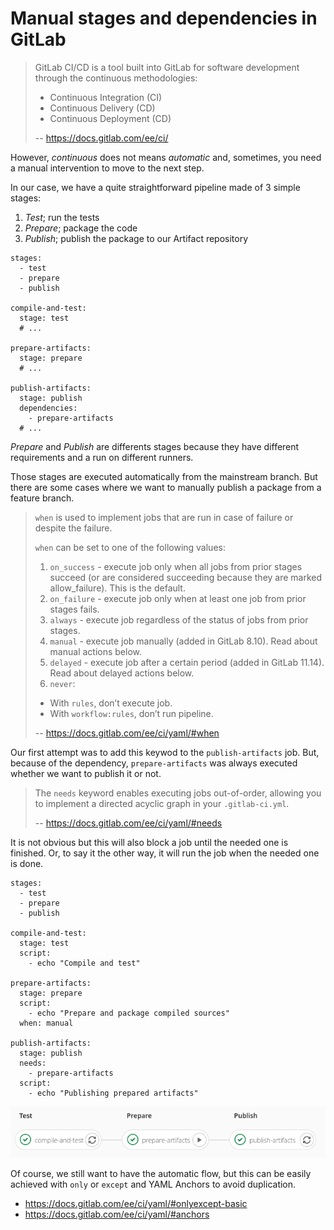# Manual stages and dependencies in GitLab

> GitLab CI/CD is a tool built into GitLab for software development through 
> the continuous methodologies:
> + Continuous Integration (CI)
> + Continuous Delivery (CD)
> + Continuous Deployment (CD)  
>
> -- https://docs.gitlab.com/ee/ci/


However, _continuous_ does not means _automatic_ and, sometimes, you need a 
manual intervention to move to the next step.

In our case, we have a quite straightforward pipeline made of 3 simple stages:
 
  1. _Test_; run the tests
  2. _Prepare_; package the code
  3. _Publish_; publish the package to our Artifact repository

    stages:
      - test
      - prepare
      - publish

    compile-and-test:
      stage: test
      # ...

    prepare-artifacts:
      stage: prepare
      # ...

    publish-artifacts:
      stage: publish
      dependencies:
        - prepare-artifacts   
      # ...  
    

_Prepare_ and _Publish_ are differents stages because they have different 
requirements and a run on different runners.

Those stages are executed automatically from the mainstream branch. But there 
are some cases where we want to manually publish a package from a feature 
branch.

> `when` is used to implement jobs that are run in case of failure or despite 
> the failure.
> 
> `when` can be set to one of the following values:
>  
>  1. `on_success` - execute job only when all jobs from prior stages succeed 
>     (or are considered succeeding because they are marked allow_failure). 
>     This is the default.
>  2. `on_failure` - execute job only when at least one job from prior stages 
>     fails.
>  3. `always` - execute job regardless of the status of jobs from prior stages.
>  4. `manual` - execute job manually (added in GitLab 8.10). Read about manual 
>     actions below.
>  5. `delayed` - execute job after a certain period (added in GitLab 11.14). 
>     Read about delayed actions below.
>  6. `never`:
>    + With `rules`, don’t execute job.
>    + With `workflow:rules`, don’t run pipeline. 
>
> -- https://docs.gitlab.com/ee/ci/yaml/#when


Our first attempt was to add this keywod to the `publish-artifacts` job. But, 
because of the dependency, `prepare-artifacts` was always executed whether 
we want to publish it or not.

> The `needs` keyword enables executing jobs out-of-order, allowing you to 
> implement a directed acyclic graph in your `.gitlab-ci.yml`. 
> 
> -- https://docs.gitlab.com/ee/ci/yaml/#needs

It is not obvious but this will also block a job until the needed one is 
finished. Or, to say it the other way, it will run the job when the needed one 
is done.

    stages:
      - test
      - prepare
      - publish

    compile-and-test:
      stage: test
      script:
        - echo "Compile and test"

    prepare-artifacts:
      stage: prepare
      script:
        - echo "Prepare and package compiled sources"
      when: manual  

    publish-artifacts:
      stage: publish
      needs:
        - prepare-artifacts 
      script:
        - echo "Publishing prepared artifacts" 
  

![](assets/Manual_stages_and_dependencies_in_GitLab.png)


Of course, we still want to have the automatic flow, but this can be easily 
achieved with `only` or `except` and YAML Anchors to avoid duplication.

 + https://docs.gitlab.com/ee/ci/yaml/#onlyexcept-basic
 + https://docs.gitlab.com/ee/ci/yaml/#anchors